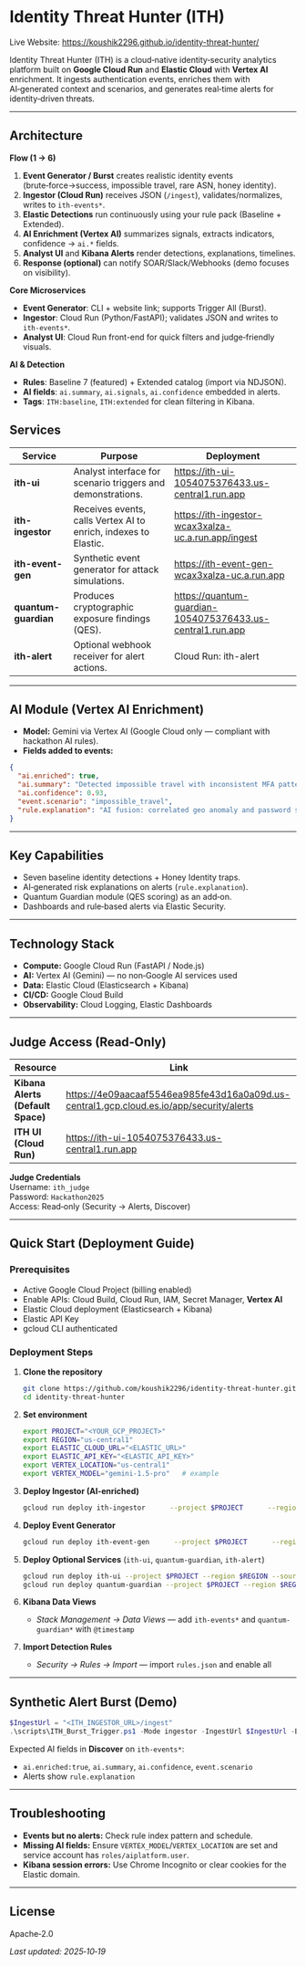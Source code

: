 
# Identity Threat Hunter (ITH)

Live Website: https://koushik2296.github.io/identity-threat-hunter/

Identity Threat Hunter (ITH) is a cloud‑native identity‑security analytics platform built on **Google Cloud Run** and **Elastic Cloud** with **Vertex AI** enrichment. It ingests authentication events, enriches them with AI‑generated context and scenarios, and generates real‑time alerts for identity‑driven threats.

---

## Architecture

**Flow (1 → 6)**  
1. **Event Generator / Burst** creates realistic identity events (brute‑force→success, impossible travel, rare ASN, honey identity).  
2. **Ingestor (Cloud Run)** receives JSON (`/ingest`), validates/normalizes, writes to `ith-events*`.  
3. **Elastic Detections** run continuously using your rule pack (Baseline + Extended).  
4. **AI Enrichment (Vertex AI)** summarizes signals, extracts indicators, confidence → `ai.*` fields.  
5. **Analyst UI** and **Kibana Alerts** render detections, explanations, timelines.  
6. **Response (optional)** can notify SOAR/Slack/Webhooks (demo focuses on visibility).

**Core Microservices**
- **Event Generator**: CLI + website link; supports Trigger All (Burst).
- **Ingestor**: Cloud Run (Python/FastAPI); validates JSON and writes to `ith-events*`.
- **Analyst UI**: Cloud Run front-end for quick filters and judge‑friendly visuals.

**AI & Detection**
- **Rules**: Baseline 7 (featured) + Extended catalog (import via NDJSON).
- **AI fields**: `ai.summary`, `ai.signals`, `ai.confidence` embedded in alerts.
- **Tags**: `ITH:baseline`, `ITH:extended` for clean filtering in Kibana.


## Services

| Service | Purpose | Deployment |
|---|---|---|
| **ith-ui** | Analyst interface for scenario triggers and demonstrations. | https://ith-ui-1054075376433.us-central1.run.app |
| **ith-ingestor** | Receives events, calls Vertex AI to enrich, indexes to Elastic. | https://ith-ingestor-wcax3xalza-uc.a.run.app/ingest |
| **ith-event-gen** | Synthetic event generator for attack simulations. | https://ith-event-gen-wcax3xalza-uc.a.run.app |
| **quantum-guardian** | Produces cryptographic exposure findings (QES). | https://quantum-guardian-1054075376433.us-central1.run.app |
| **ith-alert** | Optional webhook receiver for alert actions. | Cloud Run: ith-alert |

---

## AI Module (Vertex AI Enrichment)

- **Model:** Gemini via Vertex AI (Google Cloud only — compliant with hackathon AI rules).
- **Fields added to events:**

```json
{
  "ai.enriched": true,
  "ai.summary": "Detected impossible travel with inconsistent MFA patterns",
  "ai.confidence": 0.93,
  "event.scenario": "impossible_travel",
  "rule.explanation": "AI fusion: correlated geo anomaly and password spraying indicators"
}
```

---

## Key Capabilities

- Seven baseline identity detections + Honey Identity traps.
- AI‑generated risk explanations on alerts (<code>rule.explanation</code>).
- Quantum Guardian module (QES scoring) as an add‑on.
- Dashboards and rule‑based alerts via Elastic Security.

---

## Technology Stack

- **Compute:** Google Cloud Run (FastAPI / Node.js)
- **AI:** Vertex AI (Gemini) — no non‑Google AI services used
- **Data:** Elastic Cloud (Elasticsearch + Kibana)
- **CI/CD:** Google Cloud Build
- **Observability:** Cloud Logging, Elastic Dashboards

---

## Judge Access (Read‑Only)

| Resource | Link |
|---|---|
| **Kibana Alerts (Default Space)** | https://4e09aacaaf5546ea985fe43d16a0a09d.us-central1.gcp.cloud.es.io/app/security/alerts |
| **ITH UI (Cloud Run)** | https://ith-ui-1054075376433.us-central1.run.app |

**Judge Credentials**  
Username: `ith_judge`  
Password: `Hackathon2025`  
Access: Read‑only (Security → Alerts, Discover)

---

## Quick Start (Deployment Guide)

### Prerequisites
- Active Google Cloud Project (billing enabled)
- Enable APIs: Cloud Build, Cloud Run, IAM, Secret Manager, **Vertex AI**
- Elastic Cloud deployment (Elasticsearch + Kibana)
- Elastic API Key
- gcloud CLI authenticated

### Deployment Steps

1. **Clone the repository**
   ```bash
   git clone https://github.com/koushik2296/identity-threat-hunter.git
   cd identity-threat-hunter
   ```

2. **Set environment**
   ```bash
   export PROJECT="<YOUR_GCP_PROJECT>"
   export REGION="us-central1"
   export ELASTIC_CLOUD_URL="<ELASTIC_URL>"
   export ELASTIC_API_KEY="<ELASTIC_API_KEY>"
   export VERTEX_LOCATION="us-central1"
   export VERTEX_MODEL="gemini-1.5-pro"   # example
   ```

3. **Deploy Ingestor (AI‑enriched)**
   ```bash
   gcloud run deploy ith-ingestor      --project $PROJECT      --region $REGION      --source ./services/ingestor      --allow-unauthenticated      --set-env-vars ELASTIC_CLOUD_URL=$ELASTIC_CLOUD_URL,ELASTIC_API_KEY=$ELASTIC_API_KEY,ELASTIC_INDEX=ith-events,VERTEX_LOCATION=$VERTEX_LOCATION,VERTEX_MODEL=$VERTEX_MODEL
   ```

4. **Deploy Event Generator**
   ```bash
   gcloud run deploy ith-event-gen      --project $PROJECT      --region $REGION      --source ./services/event-gen      --allow-unauthenticated      --set-env-vars INGEST_URL=$(gcloud run services describe ith-ingestor --region $REGION --format="value(status.url)")/ingest
   ```

5. **Deploy Optional Services** (`ith-ui`, `quantum-guardian`, `ith-alert`)
   ```bash
   gcloud run deploy ith-ui --project $PROJECT --region $REGION --source ./services/ith-ui --allow-unauthenticated
   gcloud run deploy quantum-guardian --project $PROJECT --region $REGION --source ./addons/quantum-guardian --allow-unauthenticated
   ```

6. **Kibana Data Views**
   - *Stack Management → Data Views* — add `ith-events*` and `quantum-guardian*` with `@timestamp`

7. **Import Detection Rules**
   - *Security → Rules → Import* — import `rules.json` and enable all

---

## Synthetic Alert Burst (Demo)

```powershell
$IngestUrl = "<ITH_INGESTOR_URL>/ingest"
.\scripts\ITH_Burst_Trigger.ps1 -Mode ingestor -IngestUrl $IngestUrl -BurstSeconds 60
```

Expected AI fields in **Discover** on `ith-events*`:
- `ai.enriched:true`, `ai.summary`, `ai.confidence`, `event.scenario`
- Alerts show `rule.explanation`

---

## Troubleshooting

- **Events but no alerts:** Check rule index pattern and schedule.
- **Missing AI fields:** Ensure `VERTEX_MODEL`/`VERTEX_LOCATION` are set and service account has `roles/aiplatform.user`.
- **Kibana session errors:** Use Chrome Incognito or clear cookies for the Elastic domain.

---

## License

Apache‑2.0

_Last updated: 2025‑10‑19_
